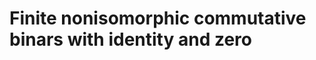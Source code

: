 # Finite nonisomorphic commutative binars with identity and zero
<html>
<div id="insert"></div>
<script src="http://math.chapman.edu/~jipsen/structures/ua.js"></script>
<script>init("CBinIZ",4,{commutative:true,identity:true,zero:true})</script>
</html>